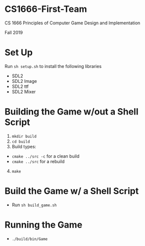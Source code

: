 # CS1666-First-Team

CS 1666 Principles of Computer Game Design and Implementation

Fall 2019

# Set Up
Run `sh setup.sh` to install the following libraries
* SDL2
* SDL2 Image
* SDL2 ttf
* SDL2 Mixer

# Building the Game w/out a Shell Script
1. `mkdir build`
2. `cd build`
3. Build types:
  *  `cmake ../src -c` for a clean build 
  * `cmake ../src` for a rebuild 
4. `make`

# Build the Game w/ a Shell Script
* Run `sh build_game.sh`

# Running the Game
* `./build/bin/Game`